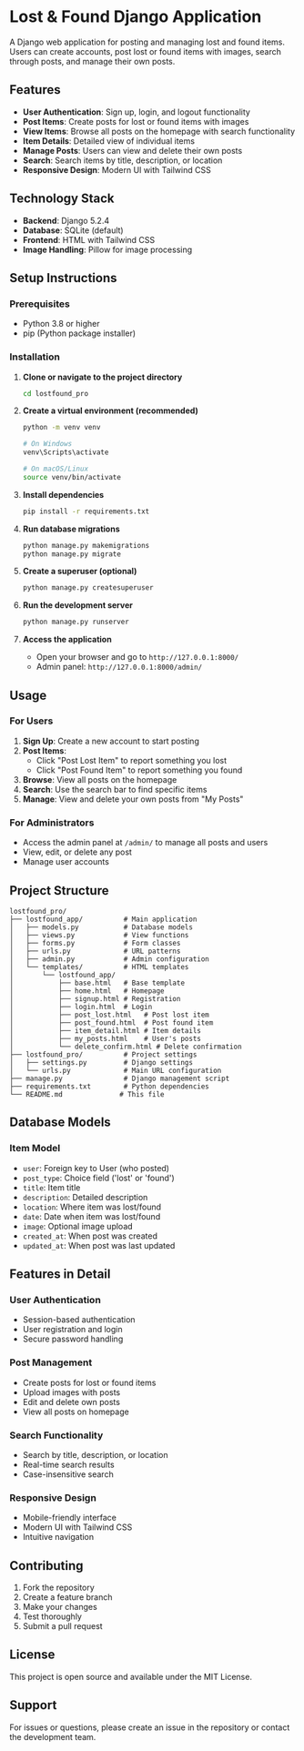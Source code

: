 # Lost & Found Django Application

A Django web application for posting and managing lost and found items. Users can create accounts, post lost or found items with images, search through posts, and manage their own posts.

## Features

- **User Authentication**: Sign up, login, and logout functionality
- **Post Items**: Create posts for lost or found items with images
- **View Items**: Browse all posts on the homepage with search functionality
- **Item Details**: Detailed view of individual items
- **Manage Posts**: Users can view and delete their own posts
- **Search**: Search items by title, description, or location
- **Responsive Design**: Modern UI with Tailwind CSS

## Technology Stack

- **Backend**: Django 5.2.4
- **Database**: SQLite (default)
- **Frontend**: HTML with Tailwind CSS
- **Image Handling**: Pillow for image processing

## Setup Instructions

### Prerequisites

- Python 3.8 or higher
- pip (Python package installer)

### Installation

1. **Clone or navigate to the project directory**
   ```bash
   cd lostfound_pro
   ```

2. **Create a virtual environment (recommended)**
   ```bash
   python -m venv venv
   
   # On Windows
   venv\Scripts\activate
   
   # On macOS/Linux
   source venv/bin/activate
   ```

3. **Install dependencies**
   ```bash
   pip install -r requirements.txt
   ```

4. **Run database migrations**
   ```bash
   python manage.py makemigrations
   python manage.py migrate
   ```

5. **Create a superuser (optional)**
   ```bash
   python manage.py createsuperuser
   ```

6. **Run the development server**
   ```bash
   python manage.py runserver
   ```

7. **Access the application**
   - Open your browser and go to `http://127.0.0.1:8000/`
   - Admin panel: `http://127.0.0.1:8000/admin/`

## Usage

### For Users

1. **Sign Up**: Create a new account to start posting
2. **Post Items**: 
   - Click "Post Lost Item" to report something you lost
   - Click "Post Found Item" to report something you found
3. **Browse**: View all posts on the homepage
4. **Search**: Use the search bar to find specific items
5. **Manage**: View and delete your own posts from "My Posts"

### For Administrators

- Access the admin panel at `/admin/` to manage all posts and users
- View, edit, or delete any post
- Manage user accounts

## Project Structure

```
lostfound_pro/
├── lostfound_app/          # Main application
│   ├── models.py           # Database models
│   ├── views.py            # View functions
│   ├── forms.py            # Form classes
│   ├── urls.py             # URL patterns
│   ├── admin.py            # Admin configuration
│   └── templates/          # HTML templates
│       └── lostfound_app/
│           ├── base.html   # Base template
│           ├── home.html   # Homepage
│           ├── signup.html # Registration
│           ├── login.html  # Login
│           ├── post_lost.html   # Post lost item
│           ├── post_found.html  # Post found item
│           ├── item_detail.html # Item details
│           ├── my_posts.html    # User's posts
│           └── delete_confirm.html # Delete confirmation
├── lostfound_pro/          # Project settings
│   ├── settings.py         # Django settings
│   └── urls.py             # Main URL configuration
├── manage.py               # Django management script
├── requirements.txt        # Python dependencies
└── README.md              # This file
```

## Database Models

### Item Model
- `user`: Foreign key to User (who posted)
- `post_type`: Choice field ('lost' or 'found')
- `title`: Item title
- `description`: Detailed description
- `location`: Where item was lost/found
- `date`: Date when item was lost/found
- `image`: Optional image upload
- `created_at`: When post was created
- `updated_at`: When post was last updated

## Features in Detail

### User Authentication
- Session-based authentication
- User registration and login
- Secure password handling

### Post Management
- Create posts for lost or found items
- Upload images with posts
- Edit and delete own posts
- View all posts on homepage

### Search Functionality
- Search by title, description, or location
- Real-time search results
- Case-insensitive search

### Responsive Design
- Mobile-friendly interface
- Modern UI with Tailwind CSS
- Intuitive navigation

## Contributing

1. Fork the repository
2. Create a feature branch
3. Make your changes
4. Test thoroughly
5. Submit a pull request

## License

This project is open source and available under the MIT License.

## Support

For issues or questions, please create an issue in the repository or contact the development team. 